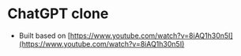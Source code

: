 # ChatGPT clone
- Built based on [https://www.youtube.com/watch?v=8iAQ1h30n5I](https://www.youtube.com/watch?v=8iAQ1h30n5I)
